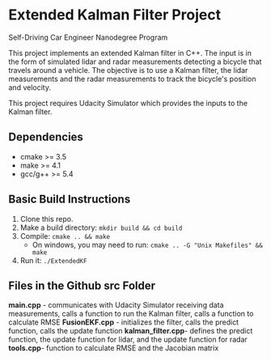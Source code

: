 # Extended Kalman Filter Project
Self-Driving Car Engineer Nanodegree Program

This project implements an extended Kalman filter in C++.  The input is in the form of simulated lidar and radar measurements detecting a bicycle that travels around a vehicle. The objective is to use a Kalman filter, the lidar measurements and the radar measurements to track the bicycle's position and velocity.

This project requires Udacity Simulator which provides the inputs to the Kalman filter.

## Dependencies

* cmake >= 3.5
* make >= 4.1
* gcc/g++ >= 5.4

## Basic Build Instructions

1. Clone this repo.
2. Make a build directory: `mkdir build && cd build`
3. Compile: `cmake .. && make` 
   * On windows, you may need to run: `cmake .. -G "Unix Makefiles" && make`
4. Run it: `./ExtendedKF`

## Files in the Github src Folder

**main.cpp** - communicates with Udacity Simulator receiving data measurements, calls a function to run the Kalman filter, calls a function to calculate RMSE
**FusionEKF.cpp** - initializes the filter, calls the predict function, calls the update function
**kalman_filter.cpp**- defines the predict function, the update function for lidar, and the update function for radar
**tools.cpp**- function to calculate RMSE and the Jacobian matrix
